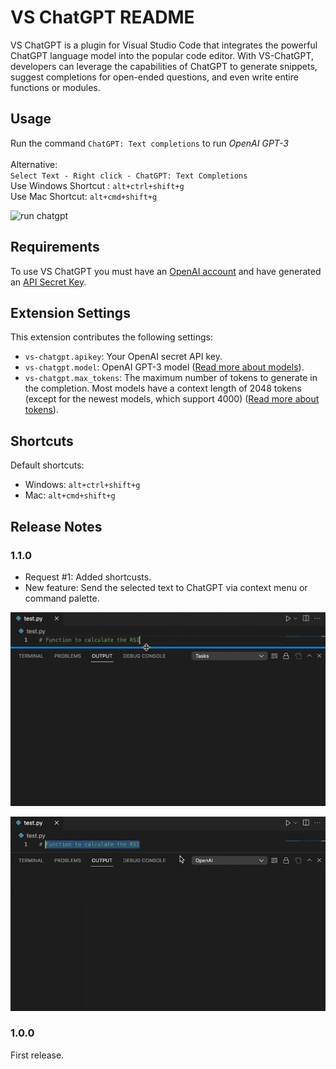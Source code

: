 # VS ChatGPT README

VS ChatGPT is a plugin for Visual Studio Code that integrates the powerful ChatGPT language model into the popular code editor. With VS-ChatGPT, developers can leverage the capabilities of ChatGPT to generate snippets, suggest completions for open-ended questions, and even write entire functions or modules.

## Usage

Run the command `ChatGPT: Text completions` to run _OpenAI GPT-3_<br><br>
Alternative: <br>
 `Select Text - Right click - ChatGPT: Text Completions` <br>
 Use Windows Shortcut : `alt+ctrl+shift+g` <br>
 Use Mac Shortcut: `alt+cmd+shift+g` <br>

![run chatgpt](images/demo.gif)



## Requirements

To use VS ChatGPT you must have an [OpenAI account](https://beta.openai.com/) and have generated an [API Secret Key](https://beta.openai.com/account/api-keys).

## Extension Settings

This extension contributes the following settings:

- `vs-chatgpt.apikey`: Your OpenAI secret API key.
- `vs-chatgpt.model`: OpenAI GPT-3 model ([Read more about models](https://beta.openai.com/docs/models/gpt-3)).
- `vs-chatgpt.max_tokens`: The maximum number of tokens to generate in the completion. Most models have a context length of 2048 tokens (except for the newest models, which support 4000) ([Read more about tokens](https://beta.openai.com/docs/models/gpt-3)).

## Shortcuts

Default shortcuts:

- Windows: `alt+ctrl+shift+g`
- Mac: `alt+cmd+shift+g`

## Release Notes

### 1.1.0

- Request #1: Added shortcusts.
- New feature: Send the selected text to ChatGPT via context menu or command palette.

![run via context menu on text selection](images/vs-chatgpt-context.gif)

![run via command palette on text selection](images/vs-chatgpt-text-sel-command.gif)

### 1.0.0

First release.
